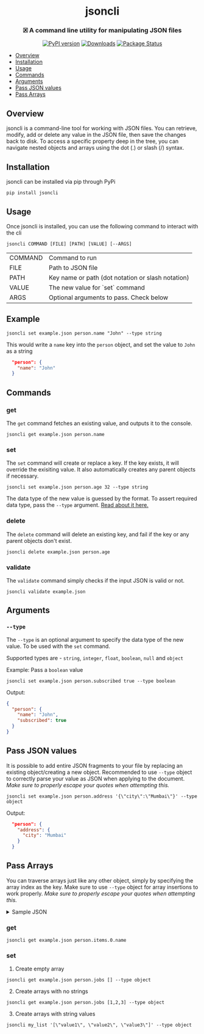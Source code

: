 <h1 align="center">jsoncli</h1>

<h3 align="center">
  🗷 A command line utility for manipulating JSON files 
</h3>

<div align="center">

[![PyPI version](https://badge.fury.io/py/jsoncli.svg)](https://badge.fury.io/py/jsoncli)
[![Downloads](https://static.pepy.tech/personalized-badge/jsoncli?period=total&units=international_system&left_color=grey&right_color=orange&left_text=Downloads)](https://pepy.tech/project/jsoncli)
[![Package Status](https://img.shields.io/static/v1?label=status&message=stable&color=brightgreen)](https://pypi.org/project/jsoncli/)
  
</div>

- [Overview](#overview)
- [Installation](#installation)
- [Usage](#usage)
- [Commands](#commands)
- [Arguments](#arguments)
- [Pass JSON values](#pass-json-values)
- [Pass Arrays](#pass-arrays)
  
## Overview
jsoncli is a command-line tool for working with JSON files. You can retrieve, modify, add or delete any value in the JSON file, then save the changes back to disk. To access a specific property deep in the tree, you can navigate nested objects and arrays using the dot (.) or slash (/) syntax.

## Installation

jsoncli can be installed via pip through PyPi

```
pip install jsoncli
```

## Usage

Once jsoncli is installed, you can use the following command to interact with the cli

```
jsoncli COMMAND [FILE] [PATH] [VALUE] [--ARGS]
```

<table>
  <tr>
    <td>COMMAND</td>
     <td>Command to run</td>
  </tr>
  <tr>
    <td>FILE</td>
     <td>Path to JSON file</td>
  </tr>
  <tr>
    <td>PATH</td>
     <td>Key name or path (dot notation or slash notation)</td>
  </tr>
  <tr>
    <td>VALUE</td>
     <td>The new value for `set` command</td>
  </tr>
   <tr>
    <td>ARGS</td>
     <td>Optional arguments to pass. Check below</td>
  </tr>
</table>

## Example

```
jsoncli set example.json person.name "John" --type string
```
This would write a `name` key into the `person` object, and set the value to `John` as a string

```json
  "person": {
    "name": "John"
  }
```

## Commands

### get
The `get` command fetches an existing value, and outputs it to the console.

```
jsoncli get example.json person.name
```

### set
The `set` command will create or replace a key. If the key exists, it will override the exisiting value. It also automatically creates any parent objects if necessary.

```
jsoncli set example.json person.age 32 --type string 
```

The data type of the new value is guessed by the format. To assert required data type, pass the `--type` argument. [Read about it here.](#arguments)

### delete
The `delete` command will delete an existing key, and fail if the key or any parent objects don't exist.

```
jsoncli delete example.json person.age
```

### validate
The `validate` command simply checks if the input JSON is valid or not.

```
jsoncli validate example.json
```

## Arguments

### `--type`
The `--type` is an optional argument to specify the data type of the new value. To be used with the `set` command.

Supported types are - `string`, `integer`, `float`, `boolean`, `null` and `object`

Example: Pass a `boolean` value
```
jsoncli set example.json person.subscribed true --type boolean
```
Output:
```json
{
  "person": {
    "name": "John",
    "subscribed": true
  }
}
```
## Pass JSON values
It is possible to add entire JSON fragments to your file by replacing an existing object/creating a new object. Recommended to use `--type` object to correctly parse your value as JSON when applying to the document. *Make sure to properly escape your quotes when attempting this.*

```
jsoncli set example.json person.address '{\"city\":\"Mumbai\"}' --type object
```
Output:
```json
  "person": {
    "address": {
      "city": "Mumbai"
    }
  }
```

## Pass Arrays
You can traverse arrays just like any other object, simply by specifying the array index as the key. Make sure to use `--type` object for array insertions to work properly. *Make sure to properly escape your quotes when attempting this.*

<details>
  <summary>Sample JSON</summary>
  
  ```json
  {
  "person": {
    "address": {
      "city": "Mumbai"
    },
    "items": [
      {
        "name": "item1"
      },
      {
        "name": "item2"
      }
    ]
  }
}
  ```
</details>

### get
```
jsoncli get example.json person.items.0.name
```

### set

1. Create empty array
   
```
jsoncli get example.json person.jobs [] --type object
```

2. Create arrays with no strings
```
jsoncli get example.json person.jobs [1,2,3] --type object
```

3. Create arrays with string values
```
jsoncli my_list '[\"value1\", \"value2\", \"value3\"]' --type object
```
